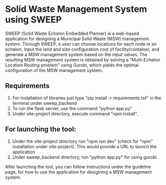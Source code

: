 # Solid Waste Management System using SWEEP

SWEEP (Solid Waste Echelon Embedded Planner) is a web-based application for designing a Municipal Solid Waste (MSW) management system. Through SWEEP, a user can choose locations for each node in an echelon, input the land and size configuration cost of facility/container, and generate a MSW management system based on the input values. The resulting MSW management system is obtained by solving a “Multi-Echelon Location Routing problem” using Gurobi, which yields the optimal configuration of the MSW management system.

## Requirements
1. For installation of libraries just type "pip install -r requirements.txt" in the terminal under sweep_backend
2. To run the flask server, use the command "python app.py"
3. Under vite-project directory, execute command "npm install".

## For launching the tool: 
1. Under the vite-project directory run "npm run dev" (check for "npm" installation under vite-project). This would provide a URL to launch the application
2. Under sweep_backend directory, run "python app.py" for using gurobi.

After launching the tool, you can follow instructions under the guideline page, for how to use the application for desigining a MSW management system.
